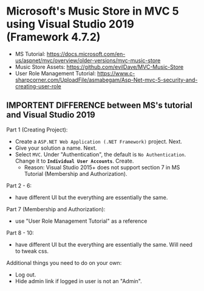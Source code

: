 # Microsoft's Music Store in MVC 5 using Visual Studio 2019 (Framework 4.7.2) #

* MS Tutorial: <https://docs.microsoft.com/en-us/aspnet/mvc/overview/older-versions/mvc-music-store>
* Music Store Assets: <https://github.com/evilDave/MVC-Music-Store>
* User Role Management Tutorial: <https://www.c-sharpcorner.com/UploadFile/asmabegam/Asp-Net-mvc-5-security-and-creating-user-role>

## IMPORTENT DIFFERENCE between MS's tutorial and Visual Studio 2019 ##

Part 1 (Creating Project):
* Create a `ASP.NET Web Application (.NET Framework)` project. Next.
* Give your solution a name. Next.
* Select `MVC`. Under "Authentication", the default is `No Authentication`. Change it to **`Individual User Accounts`**. Create.
    * Reason: Visual Studio 2015+ does not support section 7 in MS Tutorial (Membership and Authorization).

Part 2 - 6:
* have different UI but the everything are essentially the same.

Part 7 (Membership and Authorization):
* use "User Role Management Tutorial" as a reference

Part 8 - 10: 
* have different UI but the everything are essentially the same. Will need to tweak css.

Additional things you need to do on your own:
* Log out.
* Hide admin link if logged in user is not an "Admin".
